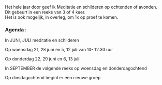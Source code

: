 Het hele jaar door geef ik Meditatie en schilderen op ochtenden of avonden. Dit gebeurt in een reeks van 3 of 4 keer.  
Het is ook mogelijk, in overleg,  om 1x op proef te komen.  



### Agenda  : 


In JUNI, JULI meditatie en schilderen

Op woensdag 21, 28 juni en 5, 12 juli van 10- 12.30 uur

Op donderdag 22, 29 juni en 6, 13 juli  






In SEPTEMBER de volgende reeks op woensdag en donderdagochtend


Op dinsdagochtend begint er een nieuwe groep




















    

  
         
   




